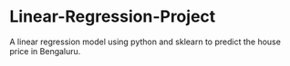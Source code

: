 # Linear-Regression-Project
A linear regression model using python and sklearn to predict the house price in Bengaluru.
